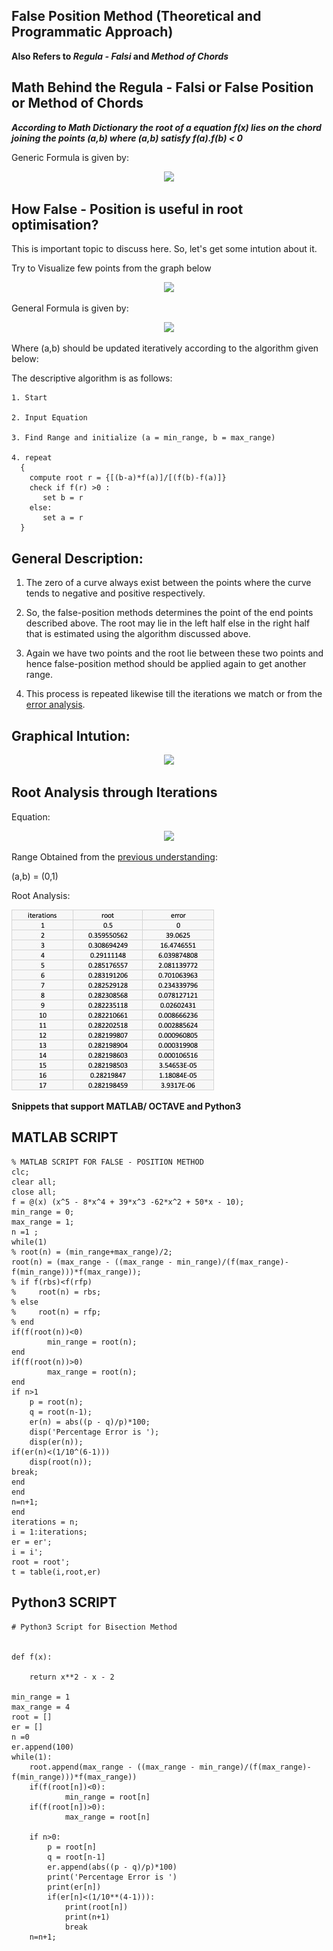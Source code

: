 ## False Position Method (Theoretical and Programmatic Approach)

**Also Refers to _Regula - Falsi_ and _Method of Chords_**

## Math Behind the Regula - Falsi or False Position or Method of Chords

**_According to Math Dictionary the root of a equation f(x) lies on the chord joining the points (a,b) where (a,b) satisfy f(a).f(b) < 0_**

Generic Formula is given by:

<p align = "center">

<img src = "https://latex.codecogs.com/gif.latex?r%20%3D%20%5Cfrac%7Ba*f%28b%29%20-%20b*f%28a%29%7D%7Bf%28b%29%20-%20f%28a%29%7D" />

</p>

## How False - Position is useful in root optimisation?

This is important topic to discuss here. So, let's get some intution about it.

Try to Visualize few points from the graph below

<p align = "center">
<img src="https://4.bp.blogspot.com/-IeDUdclf2zw/XI8zFXoDVyI/AAAAAAAABic/UNE5g2Pp4IcBCsoWCnJByvs76VzwkKabgCLcBGAs/s1600/Regula%2BFalsi%2BFalse%2BPosition%2BMethod.jpg" />
</p>

General Formula is given by:

<p align = "center">
<img src="https://latex.codecogs.com/gif.latex?r%20%3D%20%5Cfrac%7Ba*f%28b%29%20-%20b*f%28a%29%7D%7Bf%28b%29%20-%20f%28a%29%7D" />
</p>

Where (a,b) should be updated iteratively according to the algorithm given below:

The descriptive algorithm is as follows:

```
1. Start

2. Input Equation

3. Find Range and initialize (a = min_range, b = max_range)

4. repeat
  {
    compute root r = {[(b-a)*f(a)]/[(f(b)-f(a)]}
    check if f(r) >0 :
       set b = r
    else:
       set a = r
  }
```
## General Description:

1. The zero of a curve always exist between the points where the curve tends to negative and positive respectively. 

2. So, the false-position methods determines the point of the end points described above. The root may lie in the left half else in the right half that is estimated using the algorithm discussed above.

3. Again we have two points and the root lie between these two points and hence false-position method should be applied again to get another range.

4. This process is repeated likewise till the iterations we match or from the [error analysis](https://varunkodathala.github.io/Numerical_Methods/error_analysis).

## Graphical Intution:

<p align = "center">
<img src="https://www.researchgate.net/profile/Avram_Sidi/publication/286337189/figure/fig1/AS:669471198953477@1536625780233/The-regula-falsi-method.png" />
</p>

## Root Analysis through Iterations

Equation: 
<p align = "center">
<img src="https://latex.codecogs.com/gif.latex?x%5E5-8x%5E4&plus;39x%5E3-62x%5E2&plus;50x-10%3D0" />
</p>

Range Obtained from the [previous understanding](https://varunkodathala.github.io/Numerical_Methods/introduction):

(a,b) = (0,1)

Root Analysis:

![image](equation_false_position_table.jpeg)

**Snippets that support MATLAB/ OCTAVE and Python3**

## MATLAB SCRIPT

```
% MATLAB SCRIPT FOR FALSE - POSITION METHOD
clc;
clear all;
close all;
f = @(x) (x^5 - 8*x^4 + 39*x^3 -62*x^2 + 50*x - 10);
min_range = 0;
max_range = 1;
n =1 ;
while(1)
% root(n) = (min_range+max_range)/2;
root(n) = (max_range - ((max_range - min_range)/(f(max_range)-f(min_range)))*f(max_range));
% if f(rbs)<f(rfp)
%     root(n) = rbs;
% else
%     root(n) = rfp;
% end
if(f(root(n))<0)
        min_range = root(n);
end
if(f(root(n))>0)
        max_range = root(n);
end
if n>1
    p = root(n);
    q = root(n-1);
    er(n) = abs((p - q)/p)*100;
    disp('Percentage Error is ');
    disp(er(n));
if(er(n)<(1/10^(6-1)))
    disp(root(n));
break;
end
end
n=n+1;
end
iterations = n;
i = 1:iterations;
er = er';
i = i';
root = root';
t = table(i,root,er)

```
## Python3 SCRIPT

```
# Python3 Script for Bisection Method


def f(x):
    
    return x**2 - x - 2

min_range = 1
max_range = 4
root = []
er = []
n =0 
er.append(100)
while(1):
    root.append(max_range - ((max_range - min_range)/(f(max_range)-f(min_range)))*f(max_range))
    if(f(root[n])<0):
            min_range = root[n]
    if(f(root[n])>0):
            max_range = root[n]
    
    if n>0:
        p = root[n]
        q = root[n-1]
        er.append(abs((p - q)/p)*100)
        print('Percentage Error is ')
        print(er[n])
        if(er[n]<(1/10**(4-1))):
            print(root[n])
            print(n+1)
            break
    n=n+1;

```
